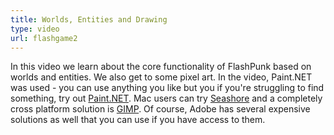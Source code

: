 ```yaml
---
title: Worlds, Entities and Drawing
type: video
url: flashgame2
---
```

In this video we learn about the core functionality of FlashPunk based on worlds and entities. We also get to some pixel art. In the video, Paint.NET was used - you can use anything you like but you if you're struggling to find something, try out [Paint.NET](http://getpaint.net). Mac users can try [Seashore](http://seashore.sourceforge.net/The_Seashore_Project/About.html) and a completely cross platform solution is [GIMP](http://www.gimp.org/). Of course, Adobe has several expensive solutions as well that you can use if you have access to them.
